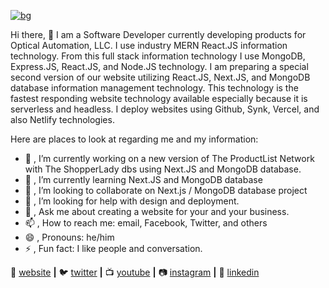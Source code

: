 [![bg][banner]][website]

[banner]: https://raw.githubusercontent.com/javakian/javakian/master/1.png

Hi there, 👋  I am a Software Developer currently developing products for Optical Automation, LLC. I use industry MERN React.JS information technology. From this full stack information technology I use MongoDB, Express.JS, React.JS, and Node.JS technology. I am preparing a special second version of our website utilizing React.JS, Next.JS, and MongoDB database information management technology. This technology is the fastest responding website technology available especially because it is serverless and headless. I deploy websites using Github, Synk, Vercel, and also Netlify technologies.

Here are places to look at regarding me and my information:

- 🔭  , I’m currently working on a new version of The ProductList Network with The ShopperLady dbs using Next.JS and MongoDB database.
- 🌱  , I’m currently learning Next.JS and MongoDB database
- 👯  , I’m looking to collaborate on Next.js / MongoDB database project
- 🤔  , I’m looking for help with design and deployment.
- 💬  , Ask me about creating a website for your and your business.
- 📫  , How to reach me: email, Facebook, Twitter, and others
- 😄  , Pronouns: he/him
- ⚡  , Fun fact: I like people and conversation.

🏡 [website][website] **|** 
🐦 [twitter][twitter] **|** 
📺 [youtube][youtube] **|** 
📷 [instagram][instagram] **|** 
👔 [linkedin][linkedin]


[react]: http://reactjs.org
[firebase]: https://firebase.google.com
[styled]: https://styled-components.com
[jamstack]: https://jamstack.org
[next]: https://nextjs.org
[typescript]: https://www.typescriptlang.org
[website]: http://www.jamesavakian.com
[twitter]: https://twitter.com/javakian
[youtube]: https://www.youtube.com/channel/UCJ4W2V7CUMbj6jC_Qt0a2Ug
[instagram]: https://www.instagram.com/jamesavakian/
[linkedin]: https://www.linkedin.com/in/james-l-avakian-13500713/

